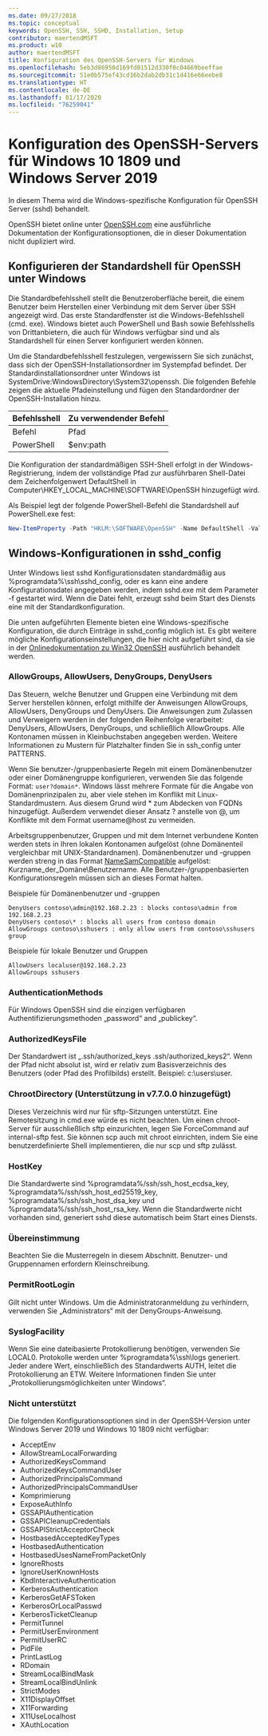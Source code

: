 ```yaml
---
ms.date: 09/27/2018
ms.topic: conceptual
keywords: OpenSSH, SSH, SSHD, Installation, Setup
contributor: maertendMSFT
ms.product: w10
author: maertendMSFT
title: Konfiguration des OpenSSH-Servers für Windows
ms.openlocfilehash: 5eb3d86950d169fd01512d330f0c04669beeffae
ms.sourcegitcommit: 51e0b575ef43cd16b2dab2db31c1d416e66eebe8
ms.translationtype: HT
ms.contentlocale: de-DE
ms.lasthandoff: 01/17/2020
ms.locfileid: "76259041"
---
```

# <a name="openssh-server-configuration-for-windows-10-1809-and-server-2019"></a>Konfiguration des OpenSSH-Servers für Windows 10 1809 und Windows Server 2019

In diesem Thema wird die Windows-spezifische Konfiguration für OpenSSH Server (sshd) behandelt. 

OpenSSH bietet online unter [OpenSSH.com](https://www.openssh.com/manual.html) eine ausführliche Dokumentation der Konfigurationsoptionen, die in dieser Dokumentation nicht dupliziert wird. 

## <a name="configuring-the-default-shell-for-openssh-in-windows"></a>Konfigurieren der Standardshell für OpenSSH unter Windows

Die Standardbefehlsshell stellt die Benutzeroberfläche bereit, die einem Benutzer beim Herstellen einer Verbindung mit dem Server über SSH angezeigt wird. Das erste Standardfenster ist die Windows-Befehlsshell (cmd. exe). Windows bietet auch PowerShell und Bash sowie Befehlsshells von Drittanbietern, die auch für Windows verfügbar sind und als Standardshell für einen Server konfiguriert werden können.

Um die Standardbefehlsshell festzulegen, vergewissern Sie sich zunächst, dass sich der OpenSSH-Installationsordner im Systempfad befindet. Der Standardinstallationsordner unter Windows ist SystemDrive:WindowsDirectory\System32\openssh. Die folgenden Befehle zeigen die aktuelle Pfadeinstellung und fügen den Standardordner der OpenSSH-Installation hinzu. 

Befehlsshell | Zu verwendender Befehl
------------- | -------------- 
Befehl | Pfad
PowerShell | $env:path

Die Konfiguration der standardmäßigen SSH-Shell erfolgt in der Windows-Registrierung, indem der vollständige Pfad zur ausführbaren Shell-Datei dem Zeichenfolgenwert DefaultShell in Computer\HKEY_LOCAL_MACHINE\SOFTWARE\OpenSSH hinzugefügt wird. 

Als Beispiel legt der folgende PowerShell-Befehl die Standardshell auf PowerShell.exe fest:

```powershell
New-ItemProperty -Path "HKLM:\SOFTWARE\OpenSSH" -Name DefaultShell -Value "C:\Windows\System32\WindowsPowerShell\v1.0\powershell.exe" -PropertyType String -Force
```

## <a name="windows-configurations-in-sshd_config"></a>Windows-Konfigurationen in sshd_config 

Unter Windows liest sshd Konfigurationsdaten standardmäßig aus %programdata%\ssh\sshd_config, oder es kann eine andere Konfigurationsdatei angegeben werden, indem sshd.exe mit dem Parameter -f gestartet wird.
Wenn die Datei fehlt, erzeugt sshd beim Start des Diensts eine mit der Standardkonfiguration.

Die unten aufgeführten Elemente bieten eine Windows-spezifische Konfiguration, die durch Einträge in sshd_config möglich ist. Es gibt weitere mögliche Konfigurationseinstellungen, die hier nicht aufgeführt sind, da sie in der [Onlinedokumentation zu Win32 OpenSSH](https://github.com/powershell/win32-openssh/wiki) ausführlich behandelt werden. 


### <a name="allowgroups-allowusers-denygroups-denyusers"></a>AllowGroups, AllowUsers, DenyGroups, DenyUsers 

Das Steuern, welche Benutzer und Gruppen eine Verbindung mit dem Server herstellen können, erfolgt mithilfe der Anweisungen AllowGroups, AllowUsers, DenyGroups und DenyUsers. Die Anweisungen zum Zulassen und Verweigern werden in der folgenden Reihenfolge verarbeitet: DenyUsers, AllowUsers, DenyGroups, und schließlich AllowGroups. Alle Kontonamen müssen in Kleinbuchstaben angegeben werden. Weitere Informationen zu Mustern für Platzhalter finden Sie in ssh_config unter PATTERNS.

Wenn Sie benutzer-/gruppenbasierte Regeln mit einem Domänenbenutzer oder einer Domänengruppe konfigurieren, verwenden Sie das folgende Format: ``` user?domain* ```.
Windows lässt mehrere Formate für die Angabe von Domänenprinzipalen zu, aber viele stehen im Konflikt mit Linux-Standardmustern. Aus diesem Grund wird * zum Abdecken von FQDNs hinzugefügt. Außerdem verwendet dieser Ansatz ? anstelle von @, um Konflikte mit dem Format username@host zu vermeiden. 

Arbeitsgruppenbenutzer, Gruppen und mit dem Internet verbundene Konten werden stets in Ihren lokalen Kontonamen aufgelöst (ohne Domänenteil vergleichbar mit UNIX-Standardnamen). Domänenbenutzer und -gruppen werden streng in das Format [NameSamCompatible](https://docs.microsoft.com/windows/desktop/api/secext/ne-secext-extended_name_format) aufgelöst: Kurzname_der_Domäne\Benutzername. Alle Benutzer-/gruppenbasierten Konfigurationsregeln müssen sich an dieses Format halten.

Beispiele für Domänenbenutzer und -gruppen 

```
DenyUsers contoso\admin@192.168.2.23 : blocks contoso\admin from 192.168.2.23
DenyUsers contoso\* : blocks all users from contoso domain
AllowGroups contoso\sshusers : only allow users from contoso\sshusers group
```

Beispiele für lokale Benutzer und Gruppen 

```
AllowUsers localuser@192.168.2.23
AllowGroups sshusers
```

### <a name="authenticationmethods"></a>AuthenticationMethods 

Für Windows OpenSSH sind die einzigen verfügbaren Authentifizierungsmethoden „password“ and „publickey“.

### <a name="authorizedkeysfile"></a>AuthorizedKeysFile 

Der Standardwert ist „.ssh/authorized_keys .ssh/authorized_keys2“. Wenn der Pfad nicht absolut ist, wird er relativ zum Basisverzeichnis des Benutzers (oder Pfad des Profilbilds) erstellt. Beispiel: c:\users\user.

### <a name="chrootdirectory-support-added-in-v7700"></a>ChrootDirectory (Unterstützung in v7.7.0.0 hinzugefügt)

Dieses Verzeichnis wird nur für sftp-Sitzungen unterstützt. Eine Remotesitzung in cmd.exe würde es nicht beachten. Um einen chroot-Server für ausschließlich sftp einzurichten, legen Sie ForceCommand auf internal-sftp fest. Sie können scp auch mit chroot einrichten, indem Sie eine benutzerdefinierte Shell implementieren, die nur scp und sftp zulässt.

### <a name="hostkey"></a>HostKey

Die Standardwerte sind %programdata%/ssh/ssh_host_ecdsa_key, %programdata%/ssh/ssh_host_ed25519_key, %programdata%/ssh/ssh_host_dsa_key und %programdata%/ssh/ssh_host_rsa_key. Wenn die Standardwerte nicht vorhanden sind, generiert sshd diese automatisch beim Start eines Diensts.

### <a name="match"></a>Übereinstimmung

Beachten Sie die Musterregeln in diesem Abschnitt. Benutzer- und Gruppennamen erfordern Kleinschreibung.

### <a name="permitrootlogin"></a>PermitRootLogin

Gilt nicht unter Windows. Um die Administratoranmeldung zu verhindern, verwenden Sie „Administrators“ mit der DenyGroups-Anweisung.

### <a name="syslogfacility"></a>SyslogFacility

Wenn Sie eine dateibasierte Protokollierung benötigen, verwenden Sie LOCAL0. Protokolle werden unter %programdata%\ssh\logs generiert.
Jeder andere Wert, einschließlich des Standardwerts AUTH, leitet die Protokollierung an ETW. Weitere Informationen finden Sie unter „Protokollierungsmöglichkeiten unter Windows“.

### <a name="not-supported"></a>Nicht unterstützt 

Die folgenden Konfigurationsoptionen sind in der OpenSSH-Version unter Windows Server 2019 und Windows 10 1809 nicht verfügbar:

* AcceptEnv
* AllowStreamLocalForwarding
* AuthorizedKeysCommand
* AuthorizedKeysCommandUser
* AuthorizedPrincipalsCommand
* AuthorizedPrincipalsCommandUser
* Komprimierung
* ExposeAuthInfo
* GSSAPIAuthentication
* GSSAPICleanupCredentials
* GSSAPIStrictAcceptorCheck
* HostbasedAcceptedKeyTypes
* HostbasedAuthentication
* HostbasedUsesNameFromPacketOnly
* IgnoreRhosts
* IgnoreUserKnownHosts
* KbdInteractiveAuthentication
* KerberosAuthentication
* KerberosGetAFSToken
* KerberosOrLocalPasswd
* KerberosTicketCleanup
* PermitTunnel
* PermitUserEnvironment
* PermitUserRC
* PidFile
* PrintLastLog
* RDomain
* StreamLocalBindMask
* StreamLocalBindUnlink
* StrictModes
* X11DisplayOffset
* X11Forwarding
* X11UseLocalhost
* XAuthLocation


